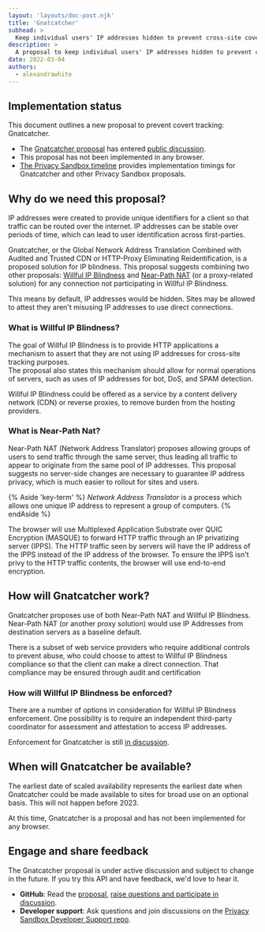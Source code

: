 ```yaml
---
layout: 'layouts/doc-post.njk'
title: 'Gnatcatcher'
subhead: >
  Keep individual users' IP addresses hidden to prevent cross-site covert tracking.
description: >
  A proposal to keep individual users' IP addresses hidden to prevent cross-site covert tracking. 
date: 2022-03-04
authors:
  - alexandrawhite
---
```


## Implementation status

This document outlines a new proposal to prevent covert tracking: Gnatcatcher.

*  The [Gnatcatcher proposal](https://github.com/bslassey/ip-blindness) has 
   entered [public 
   discussion](https://github.com/bslassey/ip-blindness/issues).
*  This proposal has not been implemented in any browser.
*  [The Privacy Sandbox 
   timeline](https://privacysandbox.com/open-web/#the-privacy-sandbox-timeline) 
   provides implementation timings for Gnatcatcher and other Privacy Sandbox 
   proposals.

## Why do we need this proposal?

IP addresses were created to provide unique identifiers for a client so that 
traffic can be routed over the internet. IP addresses can be stable over 
periods of time, which can lead to user identification across first-parties.

Gnatcatcher, or the Global Network Address Translation Combined with Audited 
and Trusted CDN or HTTP-Proxy Eliminating Reidentification, is a proposed 
solution for IP blindness. This proposal suggests combining two other 
proposals: [Willful IP Blindness](https://github.com/bslassey/ip-blindness/blob/master/willful_ip_blindness.md)
and [Near-Path NAT](https://github.com/bslassey/ip-blindness/blob/master/near_path_nat.md) 
(or a proxy-related solution) for any connection not participating in Willful 
IP Blindness. 

This means by default, IP addresses would be hidden. Sites may be allowed to 
attest they aren't misusing IP addresses to use direct connections.

### What is Willful IP Blindness?

The goal of Willful IP Blindness is to provide HTTP applications a mechanism to 
assert that they are not using IP addresses for cross-site tracking purposes.  
The proposal also states this mechanism should allow for normal operations of 
servers, such as uses of IP addresses for bot, DoS, and SPAM detection.

Willful IP Blindness could be offered as a service by a content delivery 
network (CDN) or reverse proxies, to remove burden from the hosting providers.

### What is Near-Path Nat?

Near-Path NAT (Network Address Translator) proposes allowing groups of users to 
send traffic through the same server, thus leading all traffic to appear to 
originate from the same pool of IP addresses.  This proposal suggests no 
server-side changes are necessary to guarantee IP address privacy, which is 
much easier to rollout for sites and users.

{% Aside 'key-term' %}
_Network Address Translator_ is a process which allows one unique IP address to 
represent a group of computers.
{% endAside %}

The browser will use Multiplexed Application Substrate over QUIC Encryption 
(MASQUE) to forward HTTP traffic through an IP privatizing server (IPPS). The 
HTTP traffic seen by servers will have the IP address of the IPPS instead of 
the IP address of the browser. To ensure the IPPS isn't privy to the HTTP 
traffic contents, the browser will use end-to-end encryption.

## How will Gnatcatcher work?

Gnatcatcher proposes use of both Near-Path NAT and Willful IP Blindness. 
Near-Path NAT (or another proxy solution) would use IP Addresses from 
destination servers as a baseline default.

There is a subset of web service providers who require additional controls to 
prevent abuse, who could choose to attest to Willful IP Blindness compliance so 
that the client can make a direct connection. That compliance may be ensured 
through audit and certification

### How will Willful IP Blindness be enforced?

There are a number of options in consideration for Willful IP Blindness 
enforcement. One possibility is to require an independent third-party 
coordinator for assessment and attestation to access IP addresses. 

Enforcement for Gnatcatcher is still [in 
discussion](https://github.com/bslassey/ip-blindness/issues). 

## When will Gnatcatcher be available?

The earliest date of scaled availability represents the earliest date when 
Gnatcatcher could be made available to sites for broad use on an optional basis. 
This will not happen before 2023.

At this time, Gnatcatcher is a proposal and has not been implemented for any 
browser.

## Engage and share feedback

The Gnatcatcher proposal is under active discussion and subject to change in the 
future. If you try this API and have feedback, we'd love to hear it.

*  **GitHub**: Read the [proposal](https://github.com/bslassey/ip-blindness), 
   [raise questions and participate in discussion](https://github.com/bslassey/ip-blindness/issues).
*  **Developer support**: Ask questions and join discussions on the [Privacy 
   Sandbox Developer Support repo](https://github.com/GoogleChromeLabs/privacy-sandbox-dev-support).
